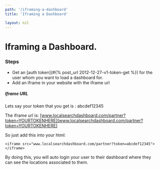 ```yaml
---
path: '/iframing-a-dashboard'
title: 'Iframing a Dashboard'

layout: nil
---
```


# Iframing a Dashboard.

### Steps

* Get an [auth token](#{% post_url 2012-12-27-v1-token-get %}) for the user whom you want to load a dashboard for. 
* Add an iframe in your website with the iframe url

##### Iframe URL

Lets say your token that you get is : abcdef12345

The iframe url is:
[www.localsearchdashboard.com/partner?token=YOURTOKENHERE](www.localsearchdashboard.com/partner?token=YOURTOKENHERE)

So just add this into your html:

```
<iframe src="www.localsearchdashboard.com/partner?token=abcdef12345"></iframe>
```

By doing this, you will auto login your user to their dashboard where they can see the locations associated to them.
 